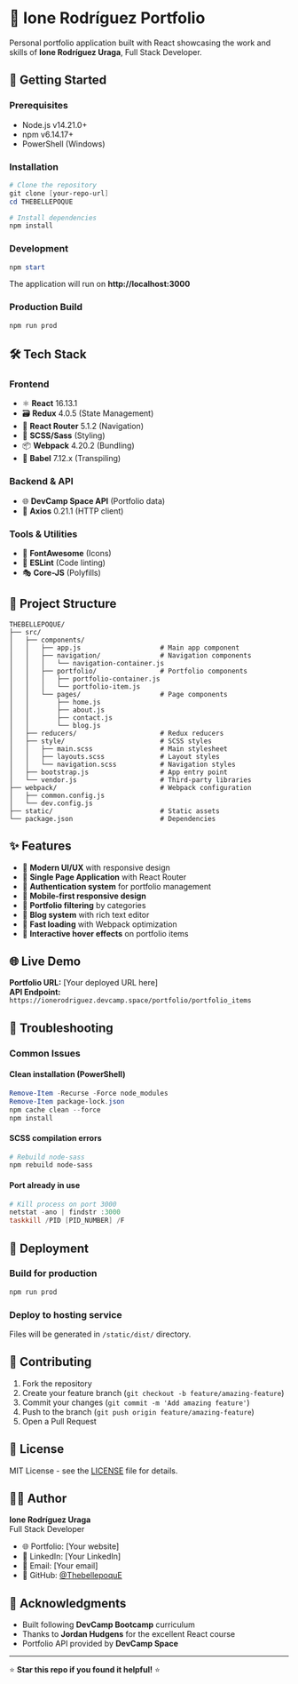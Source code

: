 # 🎨 Ione Rodríguez Portfolio

Personal portfolio application built with React showcasing the work and skills of **Ione Rodríguez Uraga**, Full Stack Developer.

## 🚀 Getting Started

### Prerequisites
- Node.js v14.21.0+
- npm v6.14.17+
- PowerShell (Windows)

### Installation
```powershell
# Clone the repository
git clone [your-repo-url]
cd THEBELLEPOQUE

# Install dependencies
npm install
```

### Development
```powershell
npm start
```
The application will run on **http://localhost:3000**

### Production Build
```powershell
npm run prod
```

## 🛠️ Tech Stack

### Frontend
- ⚛️ **React** 16.13.1
- 🗃️ **Redux** 4.0.5 (State Management)
- 🧭 **React Router** 5.1.2 (Navigation)
- 🎨 **SCSS/Sass** (Styling)
- 📦 **Webpack** 4.20.2 (Bundling)
- 🔄 **Babel** 7.12.x (Transpiling)

### Backend & API
- 🌐 **DevCamp Space API** (Portfolio data)
- 📡 **Axios** 0.21.1 (HTTP client)

### Tools & Utilities
- 🎯 **FontAwesome** (Icons)
- 🔧 **ESLint** (Code linting)
- 🎭 **Core-JS** (Polyfills)

## 📁 Project Structure
```
THEBELLEPOQUE/
├── src/
│   ├── components/
│   │   ├── app.js                    # Main app component
│   │   ├── navigation/               # Navigation components
│   │   │   └── navigation-container.js
│   │   ├── portfolio/                # Portfolio components
│   │   │   ├── portfolio-container.js
│   │   │   └── portfolio-item.js
│   │   └── pages/                    # Page components
│   │       ├── home.js
│   │       ├── about.js
│   │       ├── contact.js
│   │       └── blog.js
│   ├── reducers/                     # Redux reducers
│   ├── style/                        # SCSS styles
│   │   ├── main.scss                 # Main stylesheet
│   │   ├── layouts.scss              # Layout styles
│   │   └── navigation.scss           # Navigation styles
│   ├── bootstrap.js                  # App entry point
│   └── vendor.js                     # Third-party libraries
├── webpack/                          # Webpack configuration
│   ├── common.config.js
│   └── dev.config.js
├── static/                           # Static assets
└── package.json                      # Dependencies
```

## ✨ Features

- 🎨 **Modern UI/UX** with responsive design
- 🧭 **Single Page Application** with React Router
- 🔐 **Authentication system** for portfolio management
- 📱 **Mobile-first responsive design**
- 🎯 **Portfolio filtering** by categories
- 📝 **Blog system** with rich text editor
- 🚀 **Fast loading** with Webpack optimization
- 🎪 **Interactive hover effects** on portfolio items

## 🌐 Live Demo

**Portfolio URL:** [Your deployed URL here]  
**API Endpoint:** `https://ionerodriguez.devcamp.space/portfolio/portfolio_items`

## 🔧 Troubleshooting

### Common Issues

#### Clean installation (PowerShell)
```powershell
Remove-Item -Recurse -Force node_modules
Remove-Item package-lock.json
npm cache clean --force
npm install
```

#### SCSS compilation errors
```powershell
# Rebuild node-sass
npm rebuild node-sass
```

#### Port already in use
```powershell
# Kill process on port 3000
netstat -ano | findstr :3000
taskkill /PID [PID_NUMBER] /F
```

## 🚀 Deployment

### Build for production
```powershell
npm run prod
```

### Deploy to hosting service
Files will be generated in `/static/dist/` directory.

## 🤝 Contributing

1. Fork the repository
2. Create your feature branch (`git checkout -b feature/amazing-feature`)
3. Commit your changes (`git commit -m 'Add amazing feature'`)
4. Push to the branch (`git push origin feature/amazing-feature`)
5. Open a Pull Request

## 📄 License

MIT License - see the [LICENSE](LICENSE) file for details.

## 👩‍💻 Author

**Ione Rodríguez Uraga**  
Full Stack Developer  

- 🌐 Portfolio: [Your website]
- 💼 LinkedIn: [Your LinkedIn]
- 📧 Email: [Your email]
- 🐙 GitHub: [@ThebellepoquE](https://github.com/ThebellepoquE/PortfoliO.git)

## 🙏 Acknowledgments

- Built following **DevCamp Bootcamp** curriculum
- Thanks to **Jordan Hudgens** for the excellent React course
- Portfolio API provided by **DevCamp Space**

---

⭐ **Star this repo if you found it helpful!** ⭐